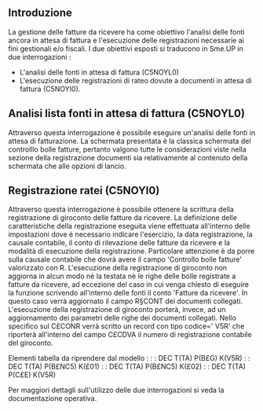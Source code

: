 ## Introduzione
La gestione delle fatture da ricevere ha come obiettivo l'analisi delle fonti ancora in attesa di fattura e l'esecuzione delle registrazioni necessarie ai fini gestionali e/o fiscali.
I due obiettivi esposti si traducono in Sme.UP in due interrogazioni : 

* L'analisi delle fonti in attesa di fattura (C5NOYL0)
 * L'esecuzione delle registrazioni di rateo dovute a documenti in attesa di fattura (C5NOYI0).


## Analisi lista fonti in attesa di fattura (C5NOYL0)

Attraverso questa interrogazione è possibile eseguire un'analisi delle fonti in attesa di fatturazione. La schermata presentata è la classica schermata del controlllo bolle fatture, pertanto valgono tutte le considerazioni viste nella sezione della registrazione documenti sia relativamente al contenuto della schermata che alle opzioni di lancio.

## Registrazione ratei (C5NOYI0)

Attraverso questa interrogazione è possibile ottenere la scrittura della registrazione di giroconto delle fatture da ricevere.
La definizione delle caratteristiche della registrazione eseguita viene effettuata all'interno delle impostazioni dove è necessario indicare l'esercizio, la data registrazione, la causale contabile, il conto di rilevazione delle fatture da ricevere e la modalità di esecuzione della registrazione. Particolare attenzione è da porre sulla causale contabile che dovrà avere il campo 'Controllo bolle fatture' valorizzato con R.
L'esecuzione della registrazione di giroconto non aggiorna in alcun modo nè la testata nè le righe delle bolle registrate a fatture da ricevere, ad eccezione del caso in cui venga chiesto di eseguire la funzione scrivendo all'interno delle fonti il conto 'Fatture da ricevere'. In questo caso verrà aggiornato il campo R§CONT dei documenti collegati.
L'esecuzione della registrazione di giroconto porterà, invece, ad un aggiornamento dei parametri delle righe dei documenti collegati. Nello specifico sul C£CONR verrà scritto un record con tipo codice=' V5R' che riporterà all'interno del campo C£CDVA il numero di registrazione contabile del giroconto.

Elementi tabella da riprendere dal modello : 
 :  : DEC T(TA) P(B£G) K(V5R)
 :  : DEC T(TA) P(B£NC5) K(£01)
 :  : DEC T(TA) P(B£NC5) K(£02)
 :  : DEC T(TA) P(C£E) K(V5R)

Per maggiori dettagli sull'utilizzo delle due interrogazioni si veda la documentazione operativa.

